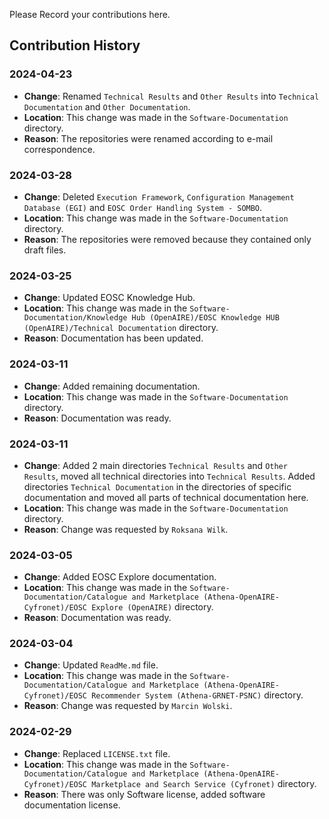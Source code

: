 Please Record your contributions here.

## Contribution History

### 2024-04-23
- **Change**: Renamed `Technical Results` and `Other Results` into `Technical Documentation` and `Other Documentation`.
- **Location**: This change was made in the `Software-Documentation` directory.
- **Reason**: The repositories were renamed according to e-mail correspondence.

### 2024-03-28
- **Change**: Deleted `Execution Framework`, `Configuration Management Database (EGI)` and `EOSC Order Handling System - SOMBO`.
- **Location**: This change was made in the `Software-Documentation` directory.
- **Reason**: The repositories were removed because they contained only draft files.

### 2024-03-25
- **Change**: Updated EOSC Knowledge Hub.
- **Location**: This change was made in the `Software-Documentation/Knowledge Hub (OpenAIRE)/EOSC Knowledge HUB (OpenAIRE)/Technical Documentation` directory.
- **Reason**: Documentation has been updated.

### 2024-03-11
- **Change**: Added remaining documentation.
- **Location**: This change was made in the `Software-Documentation` directory.
- **Reason**: Documentation was ready.

### 2024-03-11
- **Change**: Added 2 main directories `Technical Results` and `Other Results`, moved all technical directories into `Technical Results`. Added directories `Technical Documentation` in the directories of specific documentation and moved all parts of technical documentation here.
- **Location**: This change was made in the `Software-Documentation` directory.
- **Reason**: Change was requested by `Roksana Wilk`.

### 2024-03-05
- **Change**: Added EOSC Explore documentation.
- **Location**: This change was made in the `Software-Documentation/Catalogue and Marketplace (Athena-OpenAIRE-Cyfronet)/EOSC Explore (OpenAIRE)` directory.
- **Reason**: Documentation was ready.

### 2024-03-04
- **Change**: Updated `ReadMe.md` file.
- **Location**: This change was made in the `Software-Documentation/Catalogue and Marketplace (Athena-OpenAIRE-Cyfronet)/EOSC Recommender System (Athena-GRNET-PSNC)` directory.
- **Reason**: Change was requested by `Marcin Wolski`.

### 2024-02-29
- **Change**: Replaced `LICENSE.txt` file.
- **Location**: This change was made in the `Software-Documentation/Catalogue and Marketplace (Athena-OpenAIRE-Cyfronet)/EOSC Marketplace and Search Service (Cyfronet)` directory.
- **Reason**: There was only Software license, added software documentation license.
